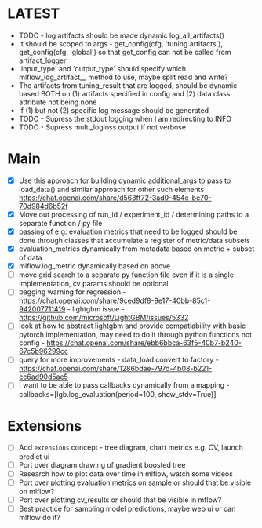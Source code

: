 # LATEST

- TODO - log artifacts should be made dynamic log_all_artifacts()
- It should be scoped to args - get_config(cfg, 'tuning.artifacts'), get_config(cfg, 'global') so that get_config can not be called from artifact_logger
- 'input_type' and 'output_type' should specify which mlflow_log_artifact_*_* method to use, maybe split read and write?
- The artifacts from tuning_result that are logged, should be dynamic based BOTH on (1) artifacts specified in config and (2) data class attribute not being none
- If (1) but not (2) specific log message should be generated
- TODO - Supress the stdout logging when I am redirecting to INFO
- TODO - Supress multi_logloss output if not verbose

# Main
- [x] Use this approach for building dynamic additional_args to pass to load_data() and similar approach for other such elements https://chat.openai.com/share/d563ff72-3ad0-454e-be70-70d984d6b52f
- [x] Move out processing of run_id / experiment_id / determining paths to a separate function / py file
- [x] passing of e.g. evaluation metrics that need to be logged should be done through classes that accumulate a register of metric/data subsets
- [x] evaluation_metrics dynamically from metadata based on metric + subset of data
- [x] mlflow.log_metric dynamically based on above
- [ ] move grid search to a separate py function file even if it is a single implementation, cv params should be optional
- [ ] bagging warning for regression - https://chat.openai.com/share/9ced9df8-9e17-40bb-85c1-942007711419 - lightgbm issue - https://github.com/microsoft/LightGBM/issues/5332
- [ ] look at how to abstract lightgbm and provide compatiability with basic pytorch implementation, may need to do it through python functions not config - https://chat.openai.com/share/ebb6bbca-63f5-40b7-b240-67c5b96299cc
- [ ] query for more improvements - data_load convert to factory - https://chat.openai.com/share/1286bdae-797d-4b08-b221-cc6ad90d5ae5
- [ ] I want to be able to pass callbacks dynamically from a mapping - callbacks=[lgb.log_evaluation(period=100, show_stdv=True)]
# Extensions
- [ ] Add `extensions` concept - tree diagram, chart metrics e.g. CV, launch predict ui
- [ ] Port over diagram drawing of gradient boosted tree
- [ ] Research how to plot data over time in mlflow, watch some videos
- [ ] Port over plotting evaluation metrics on sample or should that be visible on mlflow?
- [ ] Port over plotting cv_results or should that be visible in mflow?
- [ ] Best practice for sampling model predictions, maybe web ui or can mlflow do it?